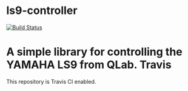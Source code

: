 # ls9-controller
[![Build Status](https://travis-ci.org/drsirmrpresidentfathercharles/ls9-controller.svg?branch=mix-at)](https://travis-ci.org/drsirmrpresidentfathercharles/ls9-controller)

A simple library for controlling the YAMAHA LS9 from QLab.
Travis
=====
This repository is Travis CI enabled.
